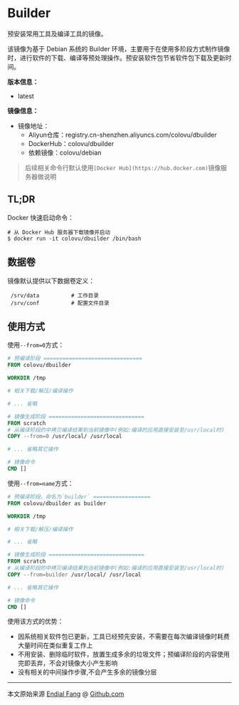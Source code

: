 # Builder

预安装常用工具及编译工具的镜像。

该镜像为基于 Debian 系统的 Builder 环境，主要用于在使用多阶段方式制作镜像时，进行软件的下载、编译等预处理操作。预安装软件包节省软件包下载及更新时间。


**版本信息：**

- latest

**镜像信息：**

* 镜像地址：
  - Aliyun仓库：registry.cn-shenzhen.aliyuncs.com/colovu/dbuilder
  - DockerHub：colovu/dbuilder
  * 依赖镜像：colovu/debian

> 后续相关命令行默认使用`[Docker Hub](https://hub.docker.com)`镜像服务器做说明



## TL;DR

Docker 快速启动命令：

```shell
# 从 Docker Hub 服务器下载镜像并启动
$ docker run -it colovu/dbuilder /bin/bash
```



## 数据卷

镜像默认提供以下数据卷定义：

```shell
 /srv/data			# 工作目录
 /srv/conf		    # 配置文件目录
```




## 使用方式

使用`--from=0`方式：

```dockerfile
# 预编译阶段 ===============================
FROM colovu/dbuilder

WORKDIR /tmp

# 相关下载/解压/编译操作

# ... 省略

# 镜像生成阶段 ==============================
FROM scratch
# 从编译阶段的中拷贝编译结果到当前镜像中(例如:编译的应用直接安装至/usr/local时)
COPY --from=0 /usr/local/ /usr/local

# ... 省略其它操作

# 镜像命令
CMD []
```

使用`--from=name`方式：

```dockerfile
# 预编译阶段。命名为`builder` ==================
FROM colovu/dbuilder as builder

WORKDIR /tmp

# 相关下载/解压/编译操作

# ... 省略

# 镜像生成阶段 ==============================
FROM scratch
# 从编译阶段的中拷贝编译结果到当前镜像中(例如:编译的应用直接安装至/usr/local时)
COPY --from=builder /usr/local/ /usr/local

# ... 省略其它操作

# 镜像命令
CMD []
```

使用该方式的优势：

- 因系统相关软件包已更新，工具已经预先安装，不需要在每次编译镜像时耗费大量时间在类似重复工作上
- 不用安装、删除临时软件，放置生成多余的垃圾文件；预编译阶段的内容使用完即丢弃，不会对镜像大小产生影响
- 没有相关的中间操作步骤,不会产生多余的镜像分层




----

本文原始来源 [Endial Fang](https://github.com/colovu) @ [Github.com](https://github.com)

